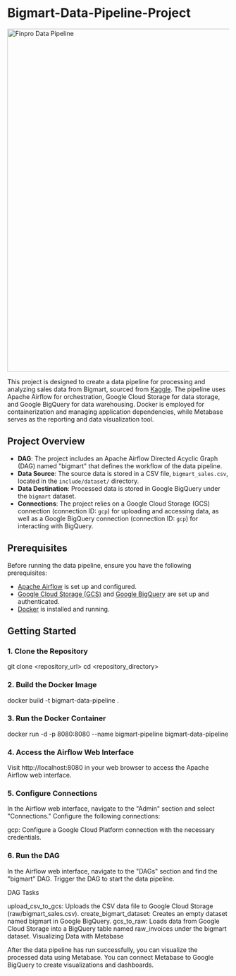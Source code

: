 # Bigmart-Data-Pipeline-Project

<img width="777" alt="Finpro Data Pipeline" src="https://github.com/rizcazahra/Bigmart-Data-Pipeline-Project/assets/84758353/4981e3ce-5dba-4d2d-a9c8-e4a9d3e33cbd">

This project is designed to create a data pipeline for processing and analyzing sales data from Bigmart, sourced from [Kaggle](https://www.kaggle.com/datasets/brijbhushannanda1979/bigmart-sales-data). The pipeline uses Apache Airflow for orchestration, Google Cloud Storage for data storage, and Google BigQuery for data warehousing. Docker is employed for containerization and managing application dependencies, while Metabase serves as the reporting and data visualization tool.

## Project Overview

- **DAG**: The project includes an Apache Airflow Directed Acyclic Graph (DAG) named "bigmart" that defines the workflow of the data pipeline.
- **Data Source**: The source data is stored in a CSV file, `bigmart_sales.csv`, located in the `include/dataset/` directory.
- **Data Destination**: Processed data is stored in Google BigQuery under the `bigmart` dataset.
- **Connections**: The project relies on a Google Cloud Storage (GCS) connection (connection ID: `gcp`) for uploading and accessing data, as well as a Google BigQuery connection (connection ID: `gcp`) for interacting with BigQuery.

## Prerequisites

Before running the data pipeline, ensure you have the following prerequisites:

- [Apache Airflow](https://airflow.apache.org/docs/apache-airflow/stable/start/index.html) is set up and configured.
- [Google Cloud Storage (GCS)](https://cloud.google.com/storage) and [Google BigQuery](https://cloud.google.com/bigquery) are set up and authenticated.
- [Docker](https://www.docker.com/) is installed and running.

## Getting Started

### 1. Clone the Repository

git clone <repository_url>
cd <repository_directory>

### 2. Build the Docker Image
docker build -t bigmart-data-pipeline .

### 3. Run the Docker Container
docker run -d -p 8080:8080 --name bigmart-pipeline bigmart-data-pipeline

### 4. Access the Airflow Web Interface
Visit http://localhost:8080 in your web browser to access the Apache Airflow web interface.

### 5. Configure Connections
In the Airflow web interface, navigate to the "Admin" section and select "Connections." Configure the following connections:

gcp: Configure a Google Cloud Platform connection with the necessary credentials.

### 6. Run the DAG
In the Airflow web interface, navigate to the "DAGs" section and find the "bigmart" DAG. Trigger the DAG to start the data pipeline.

DAG Tasks

upload_csv_to_gcs: Uploads the CSV data file to Google Cloud Storage (raw/bigmart_sales.csv).
create_bigmart_dataset: Creates an empty dataset named bigmart in Google BigQuery.
gcs_to_raw: Loads data from Google Cloud Storage into a BigQuery table named raw_invoices under the bigmart dataset.
Visualizing Data with Metabase

After the data pipeline has run successfully, you can visualize the processed data using Metabase. You can connect Metabase to Google BigQuery to create visualizations and dashboards.

